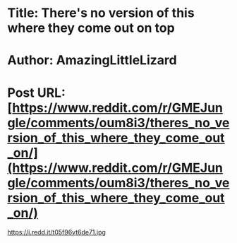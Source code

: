 # Title: There's no version of this where they come out on top
# Author: AmazingLittleLizard
# Post URL: [https://www.reddit.com/r/GMEJungle/comments/oum8i3/theres_no_version_of_this_where_they_come_out_on/](https://www.reddit.com/r/GMEJungle/comments/oum8i3/theres_no_version_of_this_where_they_come_out_on/)


https://i.redd.it/t05f96vt6de71.jpg